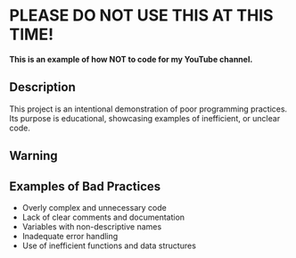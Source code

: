 # PLEASE DO NOT USE THIS AT THIS TIME!

**This is an example of how NOT to code for my YouTube channel.**

## Description

This project is an intentional demonstration of poor programming practices. Its purpose is educational, showcasing examples of inefficient, or unclear code.

## Warning

## Examples of Bad Practices

- Overly complex and unnecessary code
- Lack of clear comments and documentation
- Variables with non-descriptive names
- Inadequate error handling
- Use of inefficient functions and data structures
